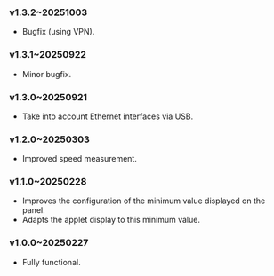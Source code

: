 ### v1.3.2~20251003
  * Bugfix (using VPN).

### v1.3.1~20250922
  * Minor bugfix.

### v1.3.0~20250921
  * Take into account Ethernet interfaces via USB.

### v1.2.0~20250303
  * Improved speed measurement.

### v1.1.0~20250228
  * Improves the configuration of the minimum value displayed on the panel.
  * Adapts the applet display to this minimum value.

### v1.0.0~20250227
  * Fully functional.
